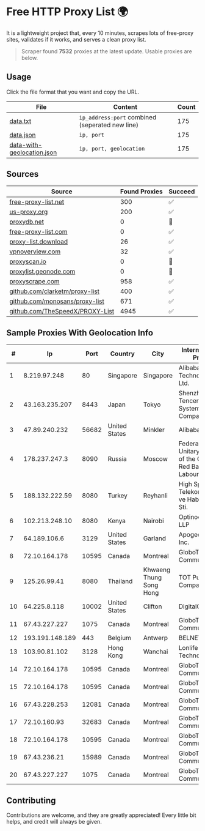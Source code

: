 
# Free HTTP Proxy List 🌍

It is a lightweight project that, every 10 minutes, scrapes lots of free-proxy sites, validates if it works, and serves a clean proxy list.


> Scraper found **7532** proxies at the latest update. Usable proxies are below.

## Usage

Click the file format that you want and copy the URL.


|File|Content|Count|
|----|-------|-----|
|[data.txt](https://raw.githubusercontent.com/themiralay/Proxy-List-World/master/data.txt)|`ip_address:port` combined (seperated new line)|175|
|[data.json](https://raw.githubusercontent.com/themiralay/Proxy-List-World/master/data.json)|`ip, port`|175|
|[data-with-geolocation.json](https://raw.githubusercontent.com/themiralay/Proxy-List-World/master/data-with-geolocation.json)|`ip, port, geolocation`|175|

## Sources

|Source|Found Proxies|Succeed|
|------|-------------|-------|
|[free-proxy-list.net](https://free-proxy-list.net)|300|✅|
|[us-proxy.org](https://www.us-proxy.org)|200|✅|
|[proxydb.net](http://proxydb.net)|0|🚫|
|[free-proxy-list.com](https://free-proxy-list.com/?page=&port=&type%5B%5D=http&type%5B%5D=https&up_time=0&search=Search)|0|✅|
|[proxy-list.download](https://www.proxy-list.download/HTTP)|26|✅|
|[vpnoverview.com](https://vpnoverview.com/privacy/anonymous-browsing/free-proxy-servers)|32|✅|
|[proxyscan.io](https://www.proxyscan.io)|0|🚫|
|[proxylist.geonode.com](https://proxylist.geonode.com/api/proxy-list?limit=300&page=1&sort_by=lastChecked&sort_type=desc&protocols=http,https)|0|🚫|
|[proxyscrape.com](https://api.proxyscrape.com/v2/?request=displayproxies&protocol=http&timeout=10000&country=all&ssl=all&anonymity=all)|958|✅|
|[github.com/clarketm/proxy-list](https://raw.githubusercontent.com/clarketm/proxy-list/master/proxy-list-raw.txt)|400|✅|
|[github.com/monosans/proxy-list](https://raw.githubusercontent.com/monosans/proxy-list/main/proxies/http.txt)|671|✅|
|[github.com/TheSpeedX/PROXY-List](https://raw.githubusercontent.com/TheSpeedX/PROXY-List/master/http.txt)|4945|✅|


## Sample Proxies With Geolocation Info

|#|Ip|Port|Country|City|Internet Service Provider|
|-|--|----|-------|----|-------------------------|
|1|8.219.97.248|80|Singapore|Singapore|Alibaba (US) Technology Co., Ltd.|
|2|43.163.235.207|8443|Japan|Tokyo|Shenzhen Tencent Computer Systems Company Limited|
|3|47.89.240.232|56682|United States|Minkler|Alibaba.com LLC|
|4|178.237.247.3|8090|Russia|Moscow|Federal State Unitary Enterprise of the Order of the Red Banner of Labour "Russ|
|5|188.132.222.59|8080|Turkey|Reyhanli|High Speed Telekomunikasyon ve Hab. Hiz. Ltd. Sti.|
|6|102.213.248.10|8080|Kenya|Nairobi|Optinode Group LLP|
|7|64.189.106.6|3129|United States|Garland|Apogee Telecom Inc.|
|8|72.10.164.178|10595|Canada|Montreal|GloboTech Communications|
|9|125.26.99.41|8080|Thailand|Khwaeng Thung Song Hong|TOT Public Company Limited|
|10|64.225.8.118|10002|United States|Clifton|DigitalOcean, LLC|
|11|67.43.227.227|1075|Canada|Montreal|GloboTech Communications|
|12|193.191.148.189|443|Belgium|Antwerp|BELNET|
|13|103.90.81.102|3128|Hong Kong|Wanchai|Lonlife Technology Co.|
|14|72.10.164.178|10595|Canada|Montreal|GloboTech Communications|
|15|72.10.164.178|10595|Canada|Montreal|GloboTech Communications|
|16|67.43.228.253|12081|Canada|Montreal|GloboTech Communications|
|17|72.10.160.93|32683|Canada|Montreal|GloboTech Communications|
|18|72.10.164.178|10595|Canada|Montreal|GloboTech Communications|
|19|67.43.236.21|15989|Canada|Montreal|GloboTech Communications|
|20|67.43.227.227|1075|Canada|Montreal|GloboTech Communications|



## Contributing

Contributions are welcome, and they are greatly appreciated! Every
little bit helps, and credit will always be given.

